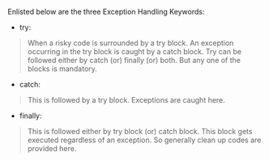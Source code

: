 Enlisted below are the three Exception Handling Keywords:

- try:

> When a risky code is surrounded by a try block. An exception occurring
> in the try block is caught by a catch block. Try can be followed
> either by catch (or) finally (or) both. But any one of the blocks is
> mandatory.

- catch:

> This is followed by a try block. Exceptions are caught here.

- finally:

> This is followed either by try block (or) catch block. This block gets
> executed regardless of an exception. So generally clean up codes are
> provided here.